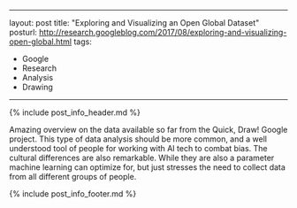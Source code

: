 
---
layout: post
title: "Exploring and Visualizing an Open Global Dataset"
posturl: http://research.googleblog.com/2017/08/exploring-and-visualizing-open-global.html
tags:
- Google
- Research
- Analysis
- Drawing
---

{% include post_info_header.md %}

Amazing overview on the data available so far from the Quick, Draw! Google project. This type of data analysis should be more common, and a well understood tool of people for working with AI tech to combat bias. The cultural differences are also remarkable. While they are also a parameter machine learning can optimize for, but just stresses the need to collect data from all different groups of people.

<!--more-->{% include post_info_footer.md %}
